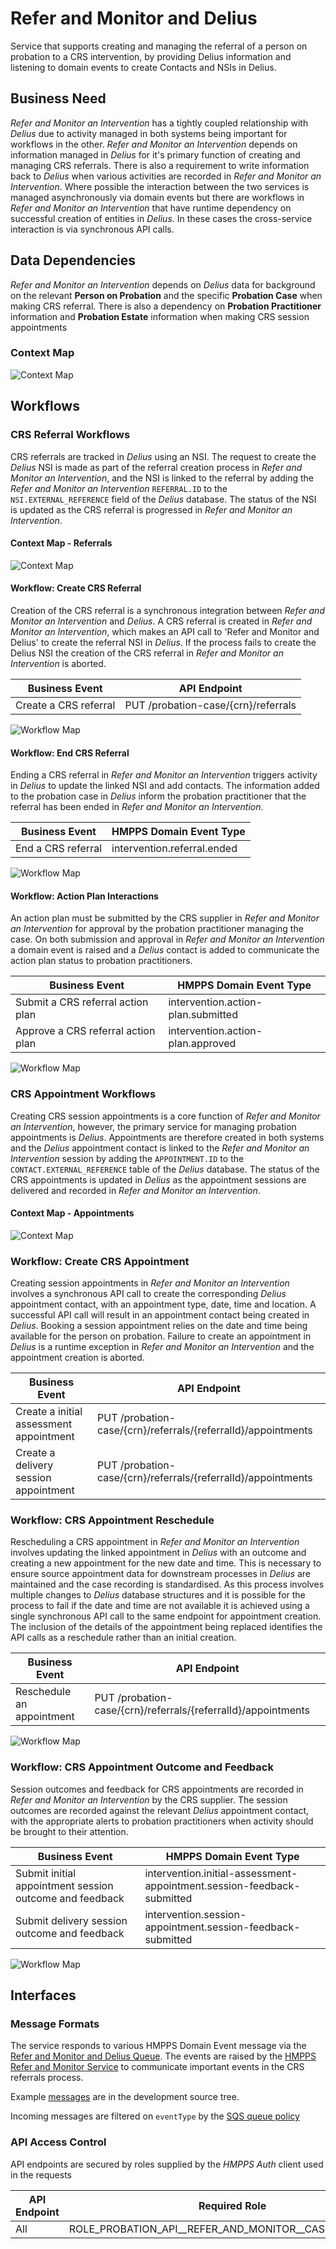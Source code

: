 # Refer and Monitor and Delius

Service that supports creating and managing the referral of a person on probation to a CRS intervention, by providing
Delius information and listening to domain events to create Contacts and NSIs in Delius.

## Business Need

_Refer and Monitor an Intervention_ has a tightly coupled relationship with _Delius_ due to activity managed in both systems being important for workflows in the other. _Refer and Monitor an Intervention_ depends on information managed in _Delius_ for it's primary function of creating and managing CRS referrals. There is also a requirement to write information back to _Delius_ when various activities are recorded in _Refer and Monitor an Intervention_. Where possible the interaction between the two services is managed asynchronously via domain events but there are workflows in _Refer and Monitor an Intervention_ that have runtime dependency on successful creation of entities in _Delius_. In these cases the cross-service interaction is via synchronous API calls.

## Data Dependencies

_Refer and Monitor an Intervention_ depends on _Delius_ data for background on the relevant **Person on Probation** and the specific **Probation Case** when making CRS referral. There is also a dependency on **Probation Practitioner** information and **Probation Estate** information when making CRS session appointments

### Context Map

![Context Map](../../doc/tech-docs/source/images/randm-and-delius-dependencies-context-map.svg)

## Workflows

### CRS Referral Workflows

CRS referrals are tracked in _Delius_ using an NSI. The request to create the _Delius_ NSI is made as part of the referral creation process in _Refer and Monitor an Intervention_, and the NSI is linked to the referral by adding the _Refer and Monitor an Intervention_ `REFERRAL.ID` to the `NSI.EXTERNAL_REFERENCE` field of the _Delius_ database. The status of the NSI is updated as the CRS referral is progressed in _Refer and Monitor an Intervention_.

#### Context Map - Referrals

![Context Map](../../doc/tech-docs/source/images/randm-and-delius-referral-context-map.svg)

#### Workflow: Create CRS Referral

Creation of the CRS referral is a synchronous integration between _Refer and Monitor an Intervention_ and _Delius_. A CRS referral is created in _Refer and Monitor an Intervention_, which makes an API call to 'Refer and Monitor and Delius' to create the referral NSI in _Delius_. If the process fails to create the Delius NSI the creation of the CRS referral in _Refer and Monitor an Intervention_ is aborted.

| Business Event        | API Endpoint                        |
|-----------------------|-------------------------------------|
| Create a CRS referral | PUT /probation-case/{crn}/referrals |

![Workflow Map](../../doc/tech-docs/source/images/randm-and-delius-workflow-create-crs-referral.svg)

#### Workflow: End CRS Referral

Ending a CRS referral in _Refer and Monitor an Intervention_ triggers activity in _Delius_ to update the linked NSI and add contacts. The information added to the probation case in _Delius_ inform the probation practitioner that the referral has been ended in _Refer and Monitor an Intervention_.

| Business Event     | HMPPS Domain Event Type     |
|--------------------|-----------------------------|
| End a CRS referral | intervention.referral.ended |

![Workflow Map](../../doc/tech-docs/source/images/randm-and-delius-workflow-end-crs-referral.svg)

#### Workflow: Action Plan Interactions

An action plan must be submitted by the CRS supplier in _Refer and Monitor an Intervention_ for approval by the probation practitioner managing the case. On both submission and approval in _Refer and Monitor an Intervention_ a domain event is raised and a _Delius_ contact is added to communicate the action plan status to probation practitioners.

| Business Event                     | HMPPS Domain Event Type            |
|------------------------------------|------------------------------------|
| Submit a CRS referral action plan  | intervention.action-plan.submitted |
| Approve a CRS referral action plan | intervention.action-plan.approved  |

![Workflow Map](../../doc/tech-docs/source/images/randm-and-delius-workflow-action-plan.svg)

### CRS Appointment Workflows

Creating CRS session appointments is a core function of _Refer and Monitor an Intervention_, however, the primary service for managing probation appointments is _Delius_. Appointments are therefore created in both systems and the _Delius_ appointment contact is linked to the _Refer and Monitor an Intervention_ session by adding the `APPOINTMENT.ID` to the `CONTACT.EXTERNAL_REFERENCE` table of the _Delius_ database. The status of the CRS appointments is updated in _Delius_ as the appointment sessions are delivered and recorded in _Refer and Monitor an Intervention_.

#### Context Map - Appointments

![Context Map](../../doc/tech-docs/source/images/randm-and-delius-appointment-context-map.svg)

### Workflow: Create CRS Appointment

Creating session appointments in _Refer and Monitor an Intervention_ involves a synchronous API call to create the corresponding _Delius_ appointment contact, with an appointment type, date, time and location. A successful API call will result in an appointment contact being created in _Delius_. Booking a session appointment relies on the date and time being available for the person on probation. Failure to create an appointment in _Delius_ is a runtime exception in _Refer and Monitor an Intervention_ and the appointment creation is aborted.

| Business Event                          | API Endpoint                                                  |
|-----------------------------------------|---------------------------------------------------------------|
| Create a initial assessment appointment | PUT /probation-case/{crn}/referrals/{referralId}/appointments |
| Create a delivery session appointment   | PUT /probation-case/{crn}/referrals/{referralId}/appointments |

### Workflow: CRS Appointment Reschedule

Rescheduling a CRS appointment in _Refer and Monitor an Intervention_ involves updating the linked appointment in _Delius_ with an outcome and creating a new appointment for the new date and time. This is necessary to ensure source appointment data for downstream processes in _Delius_ are maintained and the case recording is standardised. As this process involves multiple changes to _Delius_ database structures and it is possible for the process to fail if the date and time are not available it is achieved using a single synchronous API call to the same endpoint for appointment creation. The inclusion of the details of the appointment being replaced identifies the API calls as a reschedule rather than an initial creation.

| Business Event            | API Endpoint                                                  |
|---------------------------|---------------------------------------------------------------|
| Reschedule an appointment | PUT /probation-case/{crn}/referrals/{referralId}/appointments |

![Workflow Map](../../doc/tech-docs/source/images/randm-and-delius-workflow-appointment-reschedule.svg)

### Workflow: CRS Appointment Outcome and Feedback

Session outcomes and feedback for CRS appointments are recorded in _Refer and Monitor an Intervention_ by the CRS supplier. The session outcomes are recorded against the relevant _Delius_ appointment contact, with the appropriate alerts to probation practitioners when activity should be brought to their attention.

| Business Event                                          | HMPPS Domain Event Type                                                |
|---------------------------------------------------------|------------------------------------------------------------------------|
| Submit initial appointment session outcome and feedback | intervention.initial-assessment-appointment.session-feedback-submitted |
| Submit delivery session outcome and feedback            | intervention.session-appointment.session-feedback-submitted            |

![Workflow Map](../../doc/tech-docs/source/images/randm-and-delius-workflow-appointment-feedback.svg)

## Interfaces

### Message Formats

The service responds to various HMPPS Domain Event message via the
[Refer and Monitor and Delius Queue](https://github.com/ministryofjustice/cloud-platform-environments/blob/main/namespaces/live.cloud-platform.service.justice.gov.uk/hmpps-probation-integration-services-prod/resources/refer-and-monitor-and-delius-queue.tf).
The events are raised by the [HMPPS Refer and Monitor Service](https://github.com/ministryofjustice/hmpps-interventions-service) to communicate important events in the CRS referrals process.

Example [messages](./src/dev/resources/messages/) are in the development source tree.

Incoming messages are filtered on `eventType` by the [SQS queue policy](https://github.com/ministryofjustice/cloud-platform-environments/blob/114fda2e35b6a6c8ee08c3a54317154dcde2c336/namespaces/live.cloud-platform.service.justice.gov.uk/hmpps-probation-integration-services-prod/resources/refer-and-monitor-and-delius-queue.tf#L6-L12)

### API Access Control

API endpoints are secured by roles supplied by the _HMPPS Auth_ client used in the requests

| API Endpoint | Required Role                                             |
|--------------|-----------------------------------------------------------|
| All          | ROLE_PROBATION_API_\_REFER_AND_MONITOR_\_CASE_DETAIL_\_RW |
